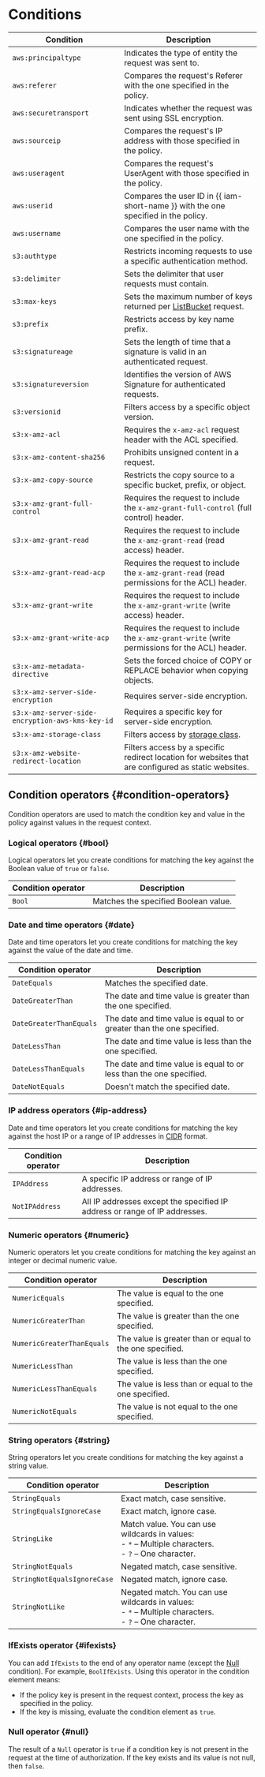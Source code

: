 # Conditions

| Condition | Description |
| ----- | ----- |
| `aws:principaltype` | Indicates the type of entity the request was sent to. |
| `aws:referer` | Compares the request's Referer with the one specified in the policy. |
| `aws:securetransport` | Indicates whether the request was sent using SSL encryption. |
| `aws:sourceip` | Compares the request's IP address with those specified in the policy. |
| `aws:useragent` | Compares the request's UserAgent with those specified in the policy. |
| `aws:userid` | Compares the user ID in {{ iam-short-name }} with the one specified in the policy. |
| `aws:username` | Compares the user name with the one specified in the policy. |
| `s3:authtype` | Restricts incoming requests to use a specific authentication method. |
| `s3:delimiter` | Sets the delimiter that user requests must contain. |
| `s3:max-keys` | Sets the maximum number of keys returned per [ListBucket](../bucket/list.md) request. |
| `s3:prefix` | Restricts access by key name prefix. |
| `s3:signatureage` | Sets the length of time that a signature is valid in an authenticated request. |
| `s3:signatureversion` | Identifies the version of AWS Signature for authenticated requests. |
| `s3:versionid` | Filters access by a specific object version. |
| `s3:x-amz-acl` | Requires the `x-amz-acl` request header with the ACL specified. |
| `s3:x-amz-content-sha256` | Prohibits unsigned content in a request. |
| `s3:x-amz-copy-source` | Restricts the copy source to a specific bucket, prefix, or object. |
| `s3:x-amz-grant-full-control` | Requires the request to include the `x-amz-grant-full-control` (full control) header. |
| `s3:x-amz-grant-read` | Requires the request to include the `x-amz-grant-read` (read access) header. |
| `s3:x-amz-grant-read-acp` | Requires the request to include the `x-amz-grant-read` (read permissions for the ACL) header. |
| `s3:x-amz-grant-write` | Requires the request to include the `x-amz-grant-write` (write access) header. |
| `s3:x-amz-grant-write-acp` | Requires the request to include the `x-amz-grant-write` (write permissions for the ACL) header. |
| `s3:x-amz-metadata-directive` | Sets the forced choice of COPY or REPLACE behavior when copying objects. |
| `s3:x-amz-server-side-encryption` | Requires server-side encryption. |
| `s3:x-amz-server-side-encryption-aws-kms-key-id` | Requires a specific key for server-side encryption. |
| `s3:x-amz-storage-class` | Filters access by [storage class](../../../concepts/storage-class.md). |
| `s3:x-amz-website-redirect-location` | Filters access by a specific redirect location for websites that are configured as static websites. |

## Condition operators {#condition-operators}

Condition operators are used to match the condition key and value in the policy against values in the request context.

### Logical operators {#bool}

Logical operators let you create conditions for matching the key against the Boolean value of `true` or `false`.

| Condition operator | Description |
| ----- | ----- |
| `Bool` | Matches the specified Boolean value. |

### Date and time operators {#date}

Date and time operators let you create conditions for matching the key against the value of the date and time.

| Condition operator | Description |
| ----- | ----- |
| `DateEquals` | Matches the specified date. |
| `DateGreaterThan` | The date and time value is greater than the one specified. |
| `DateGreaterThanEquals` | The date and time value is equal to or greater than the one specified. |
| `DateLessThan` | The date and time value is less than the one specified. |
| `DateLessThanEquals` | The date and time value is equal to or less than the one specified. |
| `DateNotEquals` | Doesn't match the specified date. |

### IP address operators {#ip-address}

Date and time operators let you create conditions for matching the key against the host IP or a range of IP addresses in [CIDR](https://en.wikipedia.org/wiki/Classless_Inter-Domain_Routing) format.

| Condition operator | Description |
| ----- | ----- |
| `IPAddress` | A specific IP address or range of IP addresses. |
| `NotIPAddress` | All IP addresses except the specified IP address or range of IP addresses. |

### Numeric operators {#numeric}

Numeric operators let you create conditions for matching the key against an integer or decimal numeric value.

| Condition operator | Description |
| ----- | ----- |
| `NumericEquals` | The value is equal to the one specified. |
| `NumericGreaterThan` | The value is greater than the one specified. |
| `NumericGreaterThanEquals` | The value is greater than or equal to the one specified. |
| `NumericLessThan` | The value is less than the one specified. |
| `NumericLessThanEquals` | The value is less than or equal to the one specified. |
| `NumericNotEquals` | The value is not equal to the one specified. |

### String operators {#string}

String operators let you create conditions for matching the key against a string value.

| Condition operator | Description |
| ----- | ----- |
| `StringEquals` | Exact match, case sensitive. |
| `StringEqualsIgnoreCase` | Exact match, ignore case. |
| `StringLike` | Match value. You can use wildcards in values:<br/>- `*` – Multiple characters.<br/>- `?` – One character. |
| `StringNotEquals` | Negated match, case sensitive. |
| `StringNotEqualsIgnoreCase` | Negated match, ignore case. |
| `StringNotLike` | Negated match. You can use wildcards in values:<br/>- `*` – Multiple characters.<br/>- `?` – One character. |

### IfExists operator {#ifexists}

You can add `IfExists` to the end of any operator name (except the [Null](#null) condition). For example, `BoolIfExists`.  Using this operator in the condition element means:

- If the policy key is present in the request context, process the key as specified in the policy.
- If the key is missing, evaluate the condition element as `true`.

### Null operator {#null}

The result of a `Null` operator is `true` if a condition key is not present in the request at the time of authorization. If the key exists and its value is not null, then `false`.

